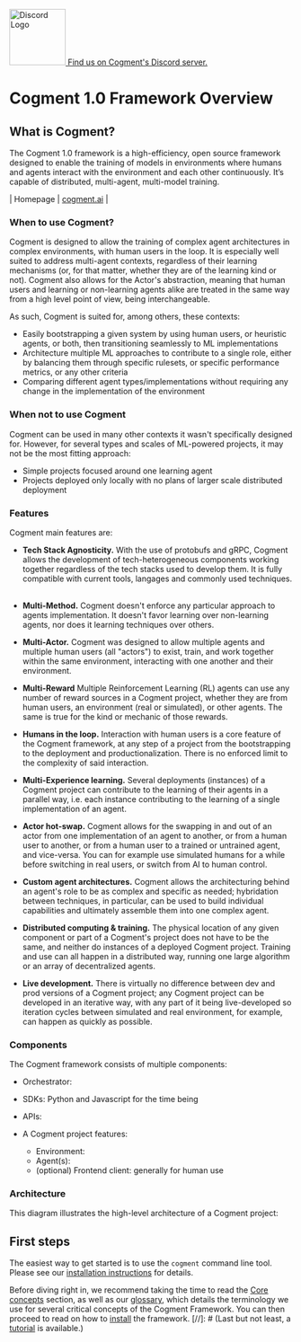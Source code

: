 [<img src="https://discord.com/assets/e4923594e694a21542a489471ecffa50.svg" alt="Discord Logo" style="width:100px;"/> Find us on Cogment's Discord server.](https://discord.gg/55h7fnqdSJ)

# Cogment 1.0 Framework Overview

## What is Cogment?

The Cogment 1.0 framework is a high-efficiency, open source framework designed to enable the training of models in environments where humans and agents interact with the environment and each other continuously. It’s capable of distributed, multi-agent, multi-model training.

| Homepage  | [cogment.ai](https://cogment.ai/)        |

### When to use Cogment?

Cogment is designed to allow the training of complex agent architectures in complex environments, with human users in the loop. It is especially well suited to address multi-agent contexts, regardless of their learning mechanisms (or, for that matter, whether they are of the learning kind or not). Cogment also allows for the Actor's abstraction, meaning that human users and learning or non-learning agents alike are treated in the same way from a high level point of view, being interchangeable.

As such, Cogment is suited for, among others, these contexts:

- Easily bootstrapping a given system by using human users, or heuristic agents, or both, then transitioning seamlessly to ML implementations
- Architecture multiple ML approaches to contribute to a single role, either by balancing them through specific rulesets, or specific performance metrics, or any other criteria
- Comparing different agent types/implementations without requiring any change in the implementation of the environment

### When not to use Cogment

Cogment can be used in many other contexts it wasn't specifically designed for. However, for several types and scales of ML-powered projects, it may not be the most fitting approach:

- Simple projects focused around one learning agent
- Projects deployed only locally with no plans of larger scale distributed deployment

### Features

Cogment main features are:

- **Tech Stack Agnosticity.** With the use of protobufs and gRPC, Cogment allows the development of tech-heterogeneous components working together regardless of the tech stacks used to develop them. It is fully compatible with current tools, langages and commonly used techniques.
&nbsp;

- **Multi-Method.** Cogment doesn't enforce any particular approach to agents implementation. It doesn't favor learning over non-learning agents, nor does it learning techniques over others.
&nbsp;

- **Multi-Actor.** Cogment was designed to allow multiple agents and multiple human users (all "actors") to exist, train, and work together within the same environment, interacting with one another and their environment.
&nbsp;

- **Multi-Reward** Multiple Reinforcement Learning (RL) agents can use any number of reward sources in a Cogment project, whether they are from human users, an environment (real or simulated), or other agents. The same is true for the kind or mechanic of those rewards.
- **Humans in the loop.** Interaction with human users is a core feature of the Cogment framework, at any step of a project from the bootstrapping to the deployment and productionalization. There is no enforced limit to the complexity of said interaction.
- **Multi-Experience learning.** Several deployments (instances) of a Cogment project can contribute to the learning of their agents in a parallel way, i.e. each instance contributing to the learning of a single implementation of an agent.
- **Actor hot-swap.** Cogment allows for the swapping in and out of an actor from one implementation of an agent to another, or from a human user to another, or from a human user to a trained or untrained agent, and vice-versa. You can for example use simulated humans for a while before switching in real users, or switch from AI to human control.
- **Custom agent architectures.** Cogment allows the architecturing behind an agent's role to be as complex and specific as needed; hybridation between techniques, in particular, can be used to build individual capabilities and ultimately assemble them into one complex agent.
- **Distributed computing & training.** The physical location of any given component or part of a Cogment's project does not have to be the same, and neither do instances of a deployed Cogment project. Training and use can all happen in a distributed way, running one large algorithm or an array of decentralized agents.
- **Live development.** There is virtually no difference between dev and prod versions of a Cogment project; any Cogment project can be developed in an iterative way, with any part of it being live-developed so iteration cycles between simulated and real environment, for example, can happen as quickly as possible.

### Components

The Cogment framework consists of multiple components:

- Orchestrator:

- SDKs: Python and Javascript for the time being

- APIs:

- A Cogment project features:
	* Environment:
	* Agent(s):
	* (optional) Frontend client: generally for human use

### Architecture

This diagram illustrates the high-level architecture of a Cogment project:


## First steps

The easiest way to get started is to use the `cogment` command line tool.
Please see our [installation instructions](./introduction/installation/) for details.

Before diving right in, we recommend taking the time to read the [Core concepts](./concepts/core-concepts/) section, as well as our [glossary](./concepts/glossary/), which details the terminology we use for several critical concepts of the Cogment Framework.
You can then proceed to read on how to [install](./introduction/installation/) the framework.
[//]: # (Last but not least, a [tutorial](./cogment/tutorial/) is available.)